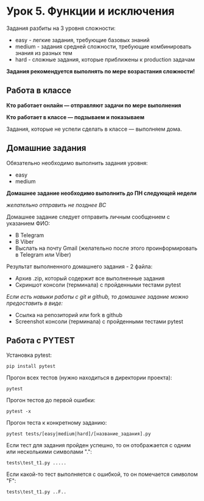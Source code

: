 # Урок 5. Функции и исключения

Задания разбиты на 3 уровня сложности:

- easy - легкие задания, требующие базовых знаний
- medium - задания средней сложности, требующие комбинировать знания из разных тем
- hard - сложные задания, которые приближены к production задачам

**Задания рекомендуется выполнять по мере возрастания сложности!**

## Работа в классе

**Кто работает онлайн — отправляют задачи по мере выполнения**

**Кто работает в классе — подзываем и показываем**

Задания, которые не успели сделать в классе — выполняем дома.

## Домашние задания

Обязательно необходимо выполнить задания уровня:

- easy
- medium

**Домашнее задание необходимо выполнить до ПН следующей недели**

*желательно отправить не позднее ВС*

Домашнее задание следует отправить личным сообщением с указанием ФИО:

- В Telegram
- В Viber
- Выслать на почту Gmail (желательно после этого проинформировать в Telegram или Viber)

Результат выполненного домашнего задания - 2 файла:

- Архив .zip, который содержит все выполненные задания
- Скриншот консоли (терминала) с пройденными тестами pytest

*Если есть навыки работы с git и github, то домашнее задание можно предоставить в виде:*

- Ссылка на репозиторий или fork в github
- Screenshot консоли (терминала) с пройденными тестами pytest 

## Работа с PYTEST

Установка pytest:

    pip install pytest

Прогон всех тестов (нужно находиться в директории проекта):

    pytest

Прогон тестов до первой ошибки:

    pytest -x

Прогон теста к конкретному заданию:

    pytest tests/[easy|medium|hard]/[название_задания].py

Если тест для задания пройден успешно, то он отображается с одним или несколькими символами ".":

    tests\test_t1.py .....

Если какой-то тест выполняется с ошибкой, то он помечается символом "F":

    tests\test_t1.py ..F..
